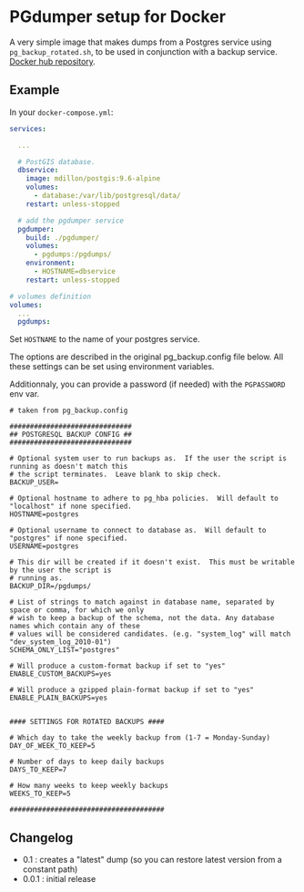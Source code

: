 # PGdumper setup for Docker

A very simple image that makes dumps from a Postgres service using `pg_backup_rotated.sh`, to be used in conjunction with a backup service. [Docker hub repository](https://hub.docker.com/r/olivierdalang/pgdumper/).

## Example

In your `docker-compose.yml`:

```yaml
services:

  ...

  # PostGIS database.
  dbservice:
    image: mdillon/postgis:9.6-alpine
    volumes:
      - database:/var/lib/postgresql/data/
    restart: unless-stopped

  # add the pgdumper service
  pgdumper:
    build: ./pgdumper/
    volumes:
      - pgdumps:/pgdumps/
    environment:
      - HOSTNAME=dbservice
    restart: unless-stopped

# volumes definition
volumes:
  ...
  pgdumps:
```

Set `HOSTNAME` to the name of your postgres service.

The options are described in the original pg_backup.config file below.
All these settings can be set using environment variables.

Additionnaly, you can provide a password (if needed) with the `PGPASSWORD` env var.

```
# taken from pg_backup.config

##############################
## POSTGRESQL BACKUP CONFIG ##
##############################
 
# Optional system user to run backups as.  If the user the script is running as doesn't match this
# the script terminates.  Leave blank to skip check.
BACKUP_USER=
 
# Optional hostname to adhere to pg_hba policies.  Will default to "localhost" if none specified.
HOSTNAME=postgres
 
# Optional username to connect to database as.  Will default to "postgres" if none specified.
USERNAME=postgres

# This dir will be created if it doesn't exist.  This must be writable by the user the script is
# running as.
BACKUP_DIR=/pgdumps/

# List of strings to match against in database name, separated by space or comma, for which we only
# wish to keep a backup of the schema, not the data. Any database names which contain any of these
# values will be considered candidates. (e.g. "system_log" will match "dev_system_log_2010-01")
SCHEMA_ONLY_LIST="postgres"
 
# Will produce a custom-format backup if set to "yes"
ENABLE_CUSTOM_BACKUPS=yes
 
# Will produce a gzipped plain-format backup if set to "yes"
ENABLE_PLAIN_BACKUPS=yes
 
 
#### SETTINGS FOR ROTATED BACKUPS ####
 
# Which day to take the weekly backup from (1-7 = Monday-Sunday)
DAY_OF_WEEK_TO_KEEP=5
 
# Number of days to keep daily backups
DAYS_TO_KEEP=7
 
# How many weeks to keep weekly backups
WEEKS_TO_KEEP=5
 
######################################
```

## Changelog

- 0.1 : creates a "latest" dump (so you can restore latest version from a constant path)
- 0.0.1 : initial release